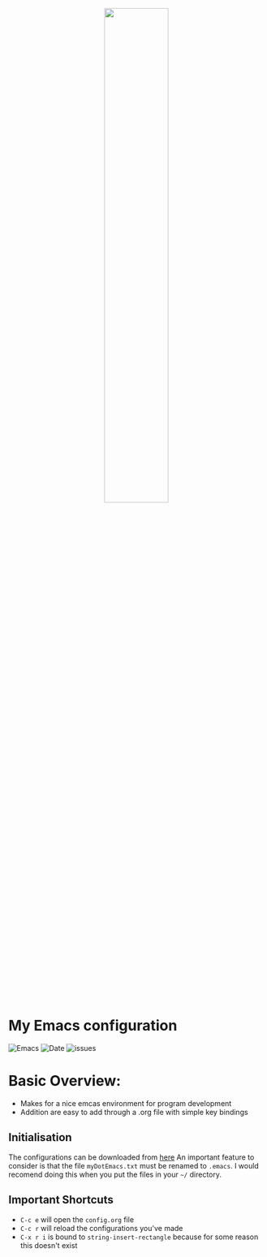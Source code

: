 <p align="center"><img width=50% src="https://github.com/AranBorkum/Emacs-Configuration/ExampleSnapshot.png"></p>


# My Emacs configuration
![Emacs](https://img.shields.io/badge/emacs_lisp-current-brightgreen.svg)
![Date](https://img.shields.io/badge/Date-Jan2019-brightgreen.svg)
![issues](https://img.shields.io/badge/CPP_autocomplete-Not_always_working-orange.svg)

# Basic Overview:
  - Makes for a nice emcas environment for program development
  - Addition are easy to add through a .org file with simple key bindings
  
## Initialisation

The configurations can be downloaded from [here](https://github.com/AranBorkum/Emacs-Configuration)
An important feature to consider is that the file `myDotEmacs.txt` must be renamed to `.emacs`. I would recomend doing this when you put the files in your `~/` directory.

## Important Shortcuts
  - `C-c e` will open the `config.org` file
  - `C-c r` will reload the configurations you've made 
  - `C-x r i` is bound to `string-insert-rectangle` because for some reason this doesn't exist
